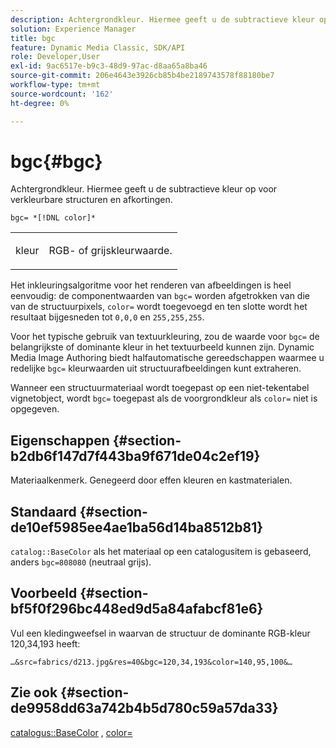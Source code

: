 ```yaml
---
description: Achtergrondkleur. Hiermee geeft u de subtractieve kleur op voor verkleurbare structuren en afkortingen.
solution: Experience Manager
title: bgc
feature: Dynamic Media Classic, SDK/API
role: Developer,User
exl-id: 9ac6517e-b9c3-48d9-97ac-d8aa65a8ba46
source-git-commit: 206e4643e3926cb85b4be2189743578f88180be7
workflow-type: tm+mt
source-wordcount: '162'
ht-degree: 0%

---
```


# bgc{#bgc}

Achtergrondkleur. Hiermee geeft u de subtractieve kleur op voor verkleurbare structuren en afkortingen.

`bgc= *[!DNL color]*`

<table id="simpletable_131302355CAB4900A7B45FED903A1AAD" class="- topic/simpletable "> 
 <tr class="- topic/strow strow"> 
  <td class="- topic/stentry stentry"> <p><span class="+ topic/keyword sw-d/varname varname"> kleur</span> </p> </td> 
  <td class="- topic/stentry stentry"> <p>RGB- of grijskleurwaarde. </p></td> 
 </tr> 
</table>

Het inkleuringsalgoritme voor het renderen van afbeeldingen is heel eenvoudig: de componentwaarden van `bgc=` worden afgetrokken van die van de structuurpixels, `color=` wordt toegevoegd en ten slotte wordt het resultaat bijgesneden tot `0,0,0` en `255,255,255`.

Voor het typische gebruik van textuurkleuring, zou de waarde voor `bgc=` de belangrijkste of dominante kleur in het textuurbeeld kunnen zijn. Dynamic Media Image Authoring biedt halfautomatische gereedschappen waarmee u redelijke `bgc=` kleurwaarden uit structuurafbeeldingen kunt extraheren.

Wanneer een structuurmateriaal wordt toegepast op een niet-tekentabel vignetobject, wordt `bgc=` toegepast als de voorgrondkleur als `color=` niet is opgegeven.

## Eigenschappen {#section-b2db6f147d7f443ba9f671de04c2ef19}

Materiaalkenmerk. Genegeerd door effen kleuren en kastmaterialen.

## Standaard {#section-de10ef5985ee4ae1ba56d14ba8512b81}

`catalog::BaseColor` als het materiaal op een catalogusitem is gebaseerd, anders  `bgc=808080` (neutraal grijs).

## Voorbeeld {#section-bf5f0f296bc448ed9d5a84afabcf81e6}

Vul een kledingweefsel in waarvan de structuur de dominante RGB-kleur 120,34,193 heeft:

`…&src=fabrics/d213.jpg&res=40&bgc=120,34,193&color=140,95,100&…`

## Zie ook {#section-de9958dd63a742b4b5d780c59a57da33}

[catalogus::BaseColor](../../../../../ir-api/material-cat/image-rendering-api-ref/c-ir-material-catalog/c-ir-material-data-reference/r-ir-basecolor.md#reference-5f02371b1d8e444ab12d2614d9792de8) ,  [color=](../../../../../ir-api/http-protocol/image-rendering-api-ref/c-ir-http-protocol-ref/c-ir-http-protocol-command-reference/r-ir-http-color.md#reference-ea3cba9edfe94dbab86d8f123a9ed0aa)
